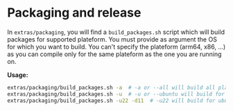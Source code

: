 # Packaging and release

In `extras/packaging`, you will find a `build_packages.sh` script which will build packages for supported plateform. You must provide as argument the OS for which you want to build. You can't specify the plateform (arm64, x86, ...) as you can compile only for the same plateform as the one you are running on.

**Usage:**
```bash
extras/packaging/build_packages.sh -a  # -a or --all will build all plateform which are known to be supported
extras/packaging/build_packages.sh -u  # -u or --ubuntu will build for all supported versions of Ubuntu
extras/packaging/build_packages.sh -u22 -d11  # -u22 will build for ubuntu 22.04 and -d11 will build for Debian 11
```
